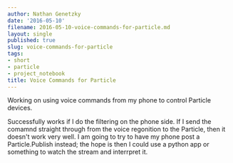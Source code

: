 ```yaml
---
author: Nathan Genetzky
date: '2016-05-10'
filename: 2016-05-10-voice-commands-for-particle.md
layout: single
published: true
slug: voice-commands-for-particle
tags:
- short
- particle
- project_notebook
title: Voice Commands for Particle
---
```


Working on using voice commands from my phone to control Particle devices.

Successfully works if I do the filtering on the phone side. If I send the comamnd
straight through from the voice regonition to the Particle, then it doesn't work
very well. I am going to try to have my phone post a Particle.Publish instead;
the hope is then I could use a python app or something to watch the stream and 
interrpret it.